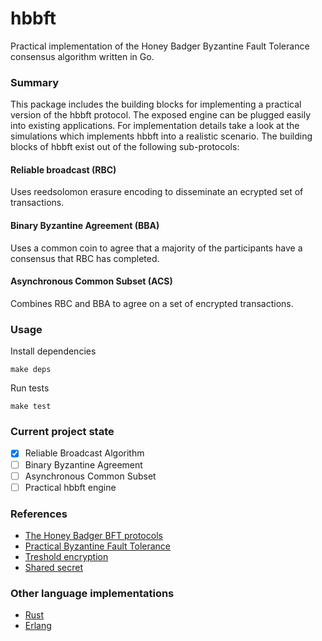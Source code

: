 # hbbft
Practical implementation of the Honey Badger Byzantine Fault Tolerance consensus algorithm written in Go.

### Summary
This package includes the building blocks for implementing a practical version of the hbbft protocol. The exposed engine can be plugged easily into existing applications. For implementation details take a look at the simulations which implements hbbft into a realistic scenario. The building blocks of hbbft exist out of the following sub-protocols: 

#### Reliable broadcast (RBC)
Uses reedsolomon erasure encoding to disseminate an ecrypted set of transactions.

#### Binary Byzantine Agreement (BBA)
Uses a common coin to agree that a majority of the participants have a consensus that RBC has completed. 

#### Asynchronous Common Subset (ACS)
Combines RBC and BBA to agree on a set of encrypted transactions.

### Usage
Install dependencies
```
make deps
```

Run tests
```
make test
```

### Current project state
- [x] Reliable Broadcast Algorithm
- [ ] Binary Byzantine Agreement
- [ ] Asynchronous Common Subset 
- [ ] Practical hbbft engine 

### References
- [The Honey Badger BFT protocols](https://eprint.iacr.org/2016/199.pdf)
- [Practical Byzantine Fault Tolerance](http://pmg.csail.mit.edu/papers/osdi99.pdf)
- [Treshold encryption](https://en.wikipedia.org/wiki/Threshold_cryptosystem)
- [Shared secret](https://en.wikipedia.org/wiki/Shared_secret)

### Other language implementations
- [Rust](https://github.com/poanetwork/hbbft)
- [Erlang](https://github.com/helium/erlang-hbbft)
